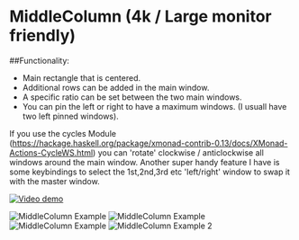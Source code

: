 # MiddleColumn (4k / Large monitor friendly)

##Functionality:
- Main rectangle that is centered.
- Additional rows can be added in the main window.
- A specific ratio can be set between the two main windows.
- You can pin the left or right to have a maximum windows. (I usuall have two left pinned windows).

If you use the cycles Module (https://hackage.haskell.org/package/xmonad-contrib-0.13/docs/XMonad-Actions-CycleWS.html) you can 'rotate' clockwise / anticlockwise all windows around the main window. 
Another super handy feature I have is some keybindings to select the 1st,2nd,3rd etc 'left/right' window to swap it with the master window. 

[![Video demo](http://img.youtube.com/vi/5gScoAp2BBQ/0.jpg)](http://www.youtube.com/watch?v=5gScoAp2BBQ "Video demo") 

![MiddleColumn Example](http://i.imgur.com/OrmshtY.jpg)
![MiddleColumn Example](http://i.imgur.com/m5EtcT1.jpg)
![MiddleColumn Example](http://i.imgur.com/uFD87WR.jpg)
![MiddleColumn Example 2](http://i.imgur.com/FyHpotk.jpg)
